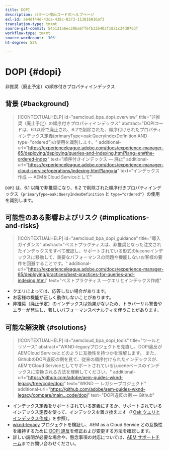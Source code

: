 ```yaml
---
title: DOPI
description: パターン検出コードのヘルプページ
exl-id: ae4df44d-43ca-438c-8373-11381b916af3
translation-type: tm+mt
source-git-commit: 54b121a6ec29ba6ff6fb33b402f1821c34d0763f
workflow-type: tm+mt
source-wordcount: '305'
ht-degree: 55%

---
```


# DOPI {#dopi}

非推奨（廃止予定）の順序付きプロパティインデックス

## 背景 {#background}

>[!CONTEXTUALHELP]
>id="aemcloud_bpa_dopi_overview"
>title="非推奨（廃止予定）の順序付きプロパティインデックス"
>abstract="DOPIコードは、6.1以降で廃止され、6.2で削除された、順序付けられたプロパティインデックス定義(primaryType=oak:QueryIndexDefinition AND type=&quot;ordered&quot;)の使用を識別します。"
>additional-url="https://experienceleague.adobe.com/docs/experience-manager-65/deploying/deploying/queries-and-indexing.html?lang=en#the-ordered-index" text="順序付きインデックス — 廃止"
>additional-url="https://experienceleague.adobe.com/docs/experience-manager-cloud-service/operations/indexing.html?lang=ja" text="インデックス作成 — AEMをCloud Serviceとして"

`DOPI` は、6.1 以降で非推奨になり、6.2 で削除された順序付きプロパティインデックス（`primaryType=oak:QueryIndexDefinition` と `type="ordered"`）の使用を識別します。

## 可能性のある影響およびリスク {#implications-and-risks}

>[!CONTEXTUALHELP]
>id="aemcloud_bpa_dopi_guidance"
>title="導入ガイダンス"
>abstract="ベストプラクティスは、非推奨となった注文されたインデックスをすべて確認し、サポートされている形式のluceneインデックスに移動して、重要なパフォーマンスの問題や機能しないお客様の要件を回避することです。"
>additional-url="https://experienceleague.adobe.com/docs/experience-manager-65/deploying/practices/best-practices-for-queries-and-indexing.html" text="ベストプラクティス —クエリとインデックス作成"

* クエリによっては、応答しない場合があります。
* お客様の機能が正しく動作しないことがあります。
* 非推奨（廃止予定）のインデックスは効果がないため、トラバーサル警告やエラーが発生し、著しいパフォーマンスペナルティを伴うことがあります。

## 可能な解決策 {#solutions}

>[!CONTEXTUALHELP]
>id="aemcloud_bpa_dopi_tools"
>title="ツールとリソース"
>abstract="WKND-legacyプロジェクトを見直し、DOPI違反がAEMCloud Serviceとどのように互換性を持つかを理解します。 また、GithubのDOPI違反の例を見て、従来の順序付けられたインデックスが、AEMでCloud ServiceとしてサポートされているLuceneベースのインデックスに変換される方法を理解してください。"
>additional-url="https://github.com/adobe/aem-guides-wknd-legacy/tree/code/dopi" text="WKND — レガシープロジェクト"
>additional-url="https://github.com/adobe/aem-guides-wknd-legacy/compare/main...code/dopi" text="DOPI違反の例 — Github"

* インデックス定義をサポートされている定義にするか、サポートされているインデックス定義を使って、インデックスを置き換えます（「[Oak クエリとインデックス作成](https://experienceleague.adobe.com/docs/experience-manager-65/deploying/deploying/queries-and-indexing.html?lang=ja)」を参照）。
* [wknd-legacy](https://github.com/adobe/aem-guides-wknd-legacy/tree/code/dopi) プロジェクトを検証し、AEM as a Cloud Service との互換性を維持するために [DOPI 違反](https://github.com/adobe/aem-guides-wknd-legacy/compare/main...code/dopi)を修正および変更する方法を確認します。
* 詳しい説明が必要な場合や、懸念事項の対応については、[AEM サポートチーム](https://helpx.adobe.com/jp/enterprise/using/support-for-experience-cloud.html)までお問い合わせください。
